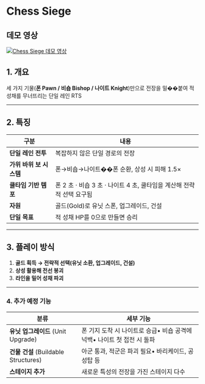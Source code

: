 ﻿# Chess Siege

## 데모 영상

[![Chess Siege 데모 영상](https://img.youtube.com/vi/HRmko2l1RnI/0.jpg)](https://youtu.be/HRmko2l1RnI?si=Q9jC8d8IN5zYlUEo)

## 1. 개요

세 가지 기물(**폰 Pawn / 비숍 Bishop / 나이트 Knight**)만으로 전장을 밀��붙여 적 성채를 무너뜨리는 단일 레인 RTS

---

## 2. 특징

| 구분 | 내용 |
| --- | --- |
| **단일 레인 전투** | 복잡하지 않은 단일 경로의 전장 |
| **가위 바위 보 시스템** | 폰→비숍→나이트��폰 순환, 상성 시 피해 1.5× |
| **쿨타임 기반 템포** | 폰 2 초 · 비숍 3 초 · 나이트 4 초, 쿨타임을 계산해 전략적 선택 요구됨 |
| **자원** | 골드(Gold)로 유닛 스폰, 업그레이드, 건설 |
| **단일 목표** | 적 성채 HP를 0으로 만들면 승리 |

---

## 3. 플레이 방식

1. **골드 획득 → 전략적 선택(유닛 소환, 업그레이드, 건설)**
2. **상성 활용해 전선 붕괴**
3. **라인을 밀어 성채 파괴**

---

### 4. 추가 예정 기능

| 분류 | 세부 기능                                       |
| --- |---------------------------------------------|
| **유닛 업그레이드** (Unit Upgrade) | 폰 기지 도착 시 나이트로 승급• 비숍 공격에 넉백• 나이트 첫 접전 시 돌파 |
| **건물 건설** (Buildable Structures) | 아군 통과, 적군은 파괴 필요• 바리케이드, 공성탑 등              |
| **스테이지 추가** | 새로운 특성의 전장을 가진 스테이지 다수                      |
